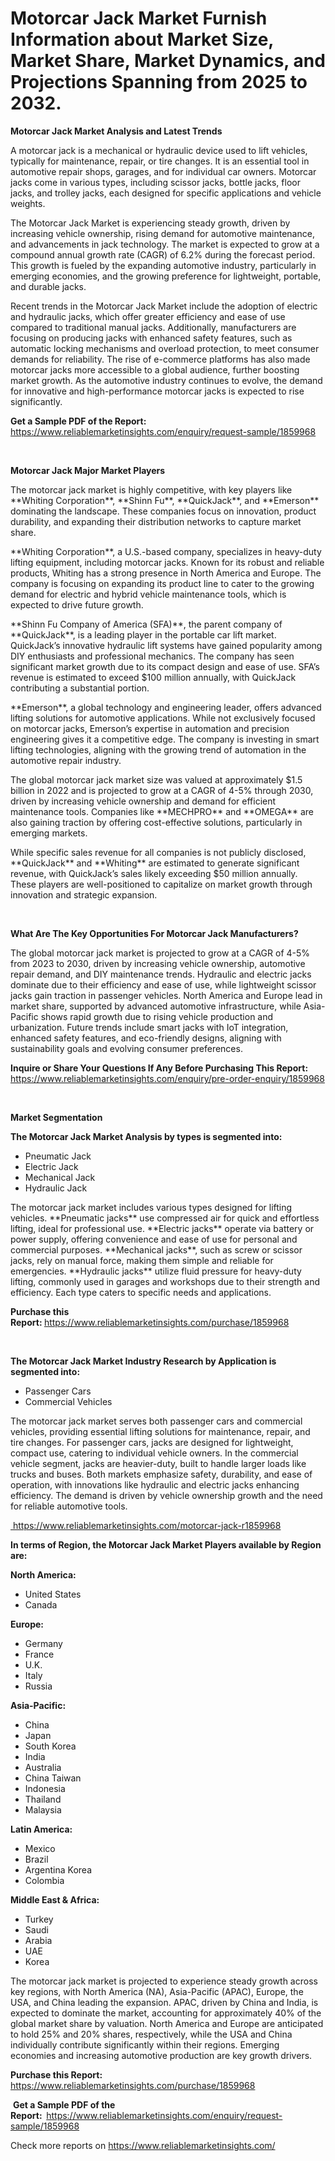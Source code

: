 <p><h1>Motorcar Jack Market Furnish Information about Market Size, Market Share, Market Dynamics, and Projections Spanning from 2025 to 2032.</h1></p><p><strong>Motorcar Jack Market Analysis and Latest Trends</strong></p>
<p><p>A motorcar jack is a mechanical or hydraulic device used to lift vehicles, typically for maintenance, repair, or tire changes. It is an essential tool in automotive repair shops, garages, and for individual car owners. Motorcar jacks come in various types, including scissor jacks, bottle jacks, floor jacks, and trolley jacks, each designed for specific applications and vehicle weights.</p><p>The Motorcar Jack Market is experiencing steady growth, driven by increasing vehicle ownership, rising demand for automotive maintenance, and advancements in jack technology. The market is expected to grow at a compound annual growth rate (CAGR) of 6.2% during the forecast period. This growth is fueled by the expanding automotive industry, particularly in emerging economies, and the growing preference for lightweight, portable, and durable jacks.</p><p>Recent trends in the Motorcar Jack Market include the adoption of electric and hydraulic jacks, which offer greater efficiency and ease of use compared to traditional manual jacks. Additionally, manufacturers are focusing on producing jacks with enhanced safety features, such as automatic locking mechanisms and overload protection, to meet consumer demands for reliability. The rise of e-commerce platforms has also made motorcar jacks more accessible to a global audience, further boosting market growth. As the automotive industry continues to evolve, the demand for innovative and high-performance motorcar jacks is expected to rise significantly.</p></p>
<p><strong>Get a Sample PDF of the Report:&nbsp;</strong> <a href="https://www.reliablemarketinsights.com/enquiry/request-sample/1859968?utm_campaign=2004&utm_medium=2&utm_source=Github&utm_content=ia&utm_term=23012025&utm_id=motorcar-jack">https://www.reliablemarketinsights.com/enquiry/request-sample/1859968</a></p>
<p>&nbsp;</p>
<p><strong>Motorcar Jack Major Market Players</strong></p>
<p><p>The motorcar jack market is highly competitive, with key players like **Whiting Corporation**, **Shinn Fu**, **QuickJack**, and **Emerson** dominating the landscape. These companies focus on innovation, product durability, and expanding their distribution networks to capture market share.</p><p>**Whiting Corporation**, a U.S.-based company, specializes in heavy-duty lifting equipment, including motorcar jacks. Known for its robust and reliable products, Whiting has a strong presence in North America and Europe. The company is focusing on expanding its product line to cater to the growing demand for electric and hybrid vehicle maintenance tools, which is expected to drive future growth.</p><p>**Shinn Fu Company of America (SFA)**, the parent company of **QuickJack**, is a leading player in the portable car lift market. QuickJack’s innovative hydraulic lift systems have gained popularity among DIY enthusiasts and professional mechanics. The company has seen significant market growth due to its compact design and ease of use. SFA’s revenue is estimated to exceed $100 million annually, with QuickJack contributing a substantial portion.</p><p>**Emerson**, a global technology and engineering leader, offers advanced lifting solutions for automotive applications. While not exclusively focused on motorcar jacks, Emerson’s expertise in automation and precision engineering gives it a competitive edge. The company is investing in smart lifting technologies, aligning with the growing trend of automation in the automotive repair industry.</p><p>The global motorcar jack market size was valued at approximately $1.5 billion in 2022 and is projected to grow at a CAGR of 4-5% through 2030, driven by increasing vehicle ownership and demand for efficient maintenance tools. Companies like **MECHPRO** and **OMEGA** are also gaining traction by offering cost-effective solutions, particularly in emerging markets.</p><p>While specific sales revenue for all companies is not publicly disclosed, **QuickJack** and **Whiting** are estimated to generate significant revenue, with QuickJack’s sales likely exceeding $50 million annually. These players are well-positioned to capitalize on market growth through innovation and strategic expansion.</p></p>
<p>&nbsp;</p>
<p><strong>What Are The Key Opportunities For Motorcar Jack Manufacturers?</strong></p>
<p><p>The global motorcar jack market is projected to grow at a CAGR of 4-5% from 2023 to 2030, driven by increasing vehicle ownership, automotive repair demand, and DIY maintenance trends. Hydraulic and electric jacks dominate due to their efficiency and ease of use, while lightweight scissor jacks gain traction in passenger vehicles. North America and Europe lead in market share, supported by advanced automotive infrastructure, while Asia-Pacific shows rapid growth due to rising vehicle production and urbanization. Future trends include smart jacks with IoT integration, enhanced safety features, and eco-friendly designs, aligning with sustainability goals and evolving consumer preferences.</p></p>
<p><strong>Inquire or Share Your Questions If Any Before Purchasing This Report:</strong> <a href="https://www.reliablemarketinsights.com/enquiry/pre-order-enquiry/1859968?utm_campaign=2004&utm_medium=2&utm_source=Github&utm_content=ia&utm_term=23012025&utm_id=motorcar-jack">https://www.reliablemarketinsights.com/enquiry/pre-order-enquiry/1859968</a></p>
<p>&nbsp;</p>
<p><strong>Market Segmentation</strong></p>
<p><strong>The Motorcar Jack Market Analysis by types is segmented into:</strong></p>
<p><ul><li>Pneumatic Jack</li><li>Electric Jack</li><li>Mechanical Jack</li><li>Hydraulic Jack</li></ul></p>
<p><p>The motorcar jack market includes various types designed for lifting vehicles. **Pneumatic jacks** use compressed air for quick and effortless lifting, ideal for professional use. **Electric jacks** operate via battery or power supply, offering convenience and ease of use for personal and commercial purposes. **Mechanical jacks**, such as screw or scissor jacks, rely on manual force, making them simple and reliable for emergencies. **Hydraulic jacks** utilize fluid pressure for heavy-duty lifting, commonly used in garages and workshops due to their strength and efficiency. Each type caters to specific needs and applications.</p></p>
<p><strong>Purchase this Report:&nbsp;</strong><a href="https://www.reliablemarketinsights.com/purchase/1859968?utm_campaign=2004&utm_medium=2&utm_source=Github&utm_content=ia&utm_term=23012025&utm_id=motorcar-jack">https://www.reliablemarketinsights.com/purchase/1859968</a></p>
<p>&nbsp;</p>
<p><strong>The Motorcar Jack Market Industry Research by Application is segmented into:</strong></p>
<p><ul><li>Passenger Cars</li><li>Commercial Vehicles</li></ul></p>
<p><p>The motorcar jack market serves both passenger cars and commercial vehicles, providing essential lifting solutions for maintenance, repair, and tire changes. For passenger cars, jacks are designed for lightweight, compact use, catering to individual vehicle owners. In the commercial vehicle segment, jacks are heavier-duty, built to handle larger loads like trucks and buses. Both markets emphasize safety, durability, and ease of operation, with innovations like hydraulic and electric jacks enhancing efficiency. The demand is driven by vehicle ownership growth and the need for reliable automotive tools.</p></p>
<p><a href="https://www.reliablemarketinsights.com/motorcar-jack-r1859968?utm_campaign=2004&utm_medium=2&utm_source=Github&utm_content=ia&utm_term=23012025&utm_id=motorcar-jack">&nbsp;https://www.reliablemarketinsights.com/motorcar-jack-r1859968</a></p>
<p><strong>In terms of Region, the Motorcar Jack Market Players available by Region are:</strong></p>
<p>
    <p> <strong> North America: </strong>
        <ul>
            <li>United States</li>
            <li>Canada</li>
        </ul>
        </p> 
    <p> <strong> Europe: </strong>
        <ul>
            <li>Germany</li>
            <li>France</li>
            <li>U.K.</li>
            <li>Italy</li>
            <li>Russia</li>
        </ul>
        </p> 
    <p> <strong> Asia-Pacific: </strong>
        <ul>
            <li>China</li>
            <li>Japan</li>
            <li>South Korea</li>
            <li>India</li>
            <li>Australia</li>
            <li>China Taiwan</li>
            <li>Indonesia</li>
            <li>Thailand</li>
            <li>Malaysia</li>
        </ul>
        </p> 
    <p> <strong> Latin America: </strong>
        <ul>
            <li>Mexico</li>
            <li>Brazil</li>
            <li>Argentina Korea</li>
            <li>Colombia</li>
        </ul>
        </p> 
    <p> <strong> Middle East & Africa: </strong>
        <ul>
            <li>Turkey</li>
            <li>Saudi</li>
            <li>Arabia</li>
            <li>UAE</li>
            <li>Korea</li>
        </ul>
    </p>
    </p>
<p><p>The motorcar jack market is projected to experience steady growth across key regions, with North America (NA), Asia-Pacific (APAC), Europe, the USA, and China leading the expansion. APAC, driven by China and India, is expected to dominate the market, accounting for approximately 40% of the global market share by valuation. North America and Europe are anticipated to hold 25% and 20% shares, respectively, while the USA and China individually contribute significantly within their regions. Emerging economies and increasing automotive production are key growth drivers.</p></p>
<p><strong>Purchase this Report: </strong><a href="https://www.reliablemarketinsights.com/purchase/1859968?utm_campaign=2004&utm_medium=2&utm_source=Github&utm_content=ia&utm_term=23012025&utm_id=motorcar-jack">https://www.reliablemarketinsights.com/purchase/1859968</a></p>
<p>&nbsp;<strong>Get a Sample PDF of the Report:&nbsp;&nbsp;</strong><a href="https://www.reliablemarketinsights.com/enquiry/request-sample/1859968?utm_campaign=2004&utm_medium=2&utm_source=Github&utm_content=ia&utm_term=23012025&utm_id=motorcar-jack">https://www.reliablemarketinsights.com/enquiry/request-sample/1859968</a></p>
<p><strong></strong></p>
<p>Check more reports on <a href="https://www.reliablemarketinsights.com/?utm_campaign=2004&utm_medium=2&utm_source=Github&utm_content=ia&utm_term=23012025&utm_id=motorcar-jack">https://www.reliablemarketinsights.com/</a></p>